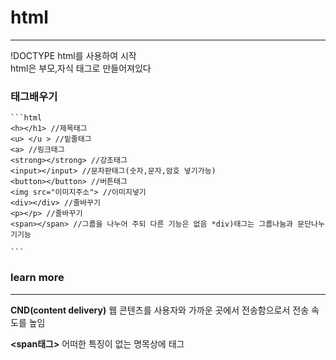 # html
*** 
!DOCTYPE html를 사용하여 시작   
html은 부모,자식 태그로 만들어져있다
### 태그배우기
    ```html
    <h></h1> //제목태그
    <u> </u > //밑줄태그
    <a> //링크태그
    <strong></strong> //강조태그
    <input></input> //문자판태그(숫자,문자,암호 넣기가능)
    <button></button> //버튼태그
    <img src="이미지주소"> //이미지넣기
    <div></div> //줄바꾸기
    <p></p> //줄바꾸기
    <span></span> //그룹을 나누어 주되 다른 기능은 없음 *div)태그는 그룹나눔과 문단나누기기능

    ```
### learn more
***
**CND(content delivery)**
웹 콘텐츠를 사용자와 가까운 곳에서 전송함으로서 전송 속도를 높임   

**<span태그>** 어떠한 특징이 없는 명목상에 태그


